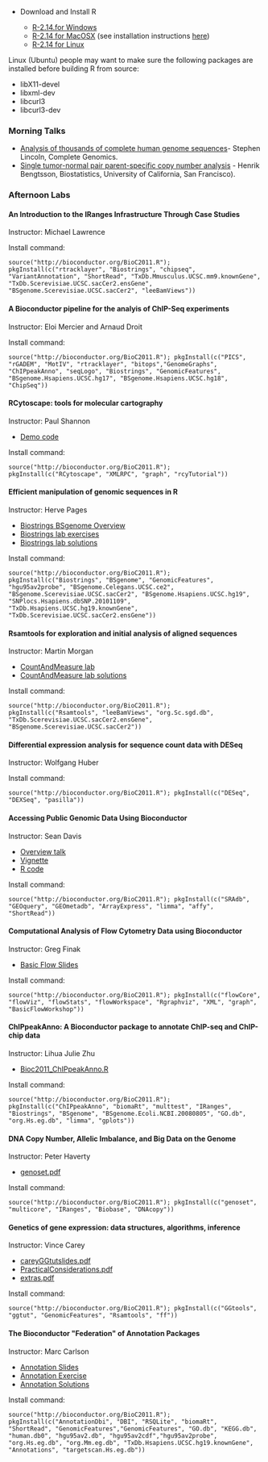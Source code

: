 

* Download and Install R

    * [R-2.14.for Windows](RInstall/R-2.14.0dev-win.exe)
    * [R-2.14 for MacOSX](RInstall/R-devel-leopard-universal-2011-07-06.tar.gz)
		(see installation instructions [here](http://r.research.att.com/))
    * [R-2.14 for Linux](RInstall/R-2.14.r56301.tgz)

Linux (Ubuntu) people may want to make sure the following packages are installed before building R from source:


* libX11-devel
* libxml-dev
* libcurl3
* libcurl3-dev

### Morning Talks ###

* [Analysis of thousands of complete human genome sequences](MorningTalks/CompleteGenomics.pdf)- Stephen Lincoln, Complete Genomics. 
* [Single tumor-normal pair parent-specific copy number analysis](MorningTalks/BengtssonH_20110728-BioC2011.pdf) - Henrik Bengtsson, Biostatistics, University of California, San Francisco).


### Afternoon Labs ###

#### An Introduction to the IRanges Infrastructure Through Case Studies ####
Instructor: Michael Lawrence



Install command:

`source("http://bioconductor.org/BioC2011.R"); pkgInstall(c("rtracklayer", "Biostrings", "chipseq", "VariantAnnotation", "ShortRead", "TxDb.Mmusculus.UCSC.mm9.knownGene", "TxDb.Scerevisiae.UCSC.sacCer2.ensGene", "BSgenome.Scerevisiae.UCSC.sacCer2", "leeBamViews"))`

#### A Bioconductor pipeline for the analyis of ChIP-Seq experiments ####
Instructor: Eloi Mercier and Arnaud Droit


Install command:

`source("http://bioconductor.org/BioC2011.R"); pkgInstall(c("PICS", "rGADEM", "MotIV", "rtracklayer", "bitops","GenomeGraphs", "ChIPpeakAnno", "seqLogo", "Biostrings", "GenomicFeatures", "BSgenome.Hsapiens.UCSC.hg17", "BSgenome.Hsapiens.UCSC.hg18", "ChipSeq"))`
    
#### RCytoscape: tools for molecular cartography ####
Instructor: Paul Shannon

* [Demo code](LabStuff/rcyTutorial.R)


Install command:

`source("http://bioconductor.org/BioC2011.R"); pkgInstall(c("RCytoscape", "XMLRPC", "graph", "rcyTutorial"))`

#### Efficient manipulation of genomic sequences in R   
Instructor: Herve Pages

* [Biostrings BSgenome Overview](LabStuff/BiostringsBSgenomeOverview.pdf)
* [Biostrings lab exercises](LabStuff/BioC2011_Biostrings_lab_exercises.pdf)
* [Biostrings lab solutions](LabStuff/BioC2011_Biostrings_lab_solutions.R)


Install command:

`source("http://bioconductor.org/BioC2011.R"); pkgInstall(c("Biostrings", "BSgenome", "GenomicFeatures", "hgu95av2probe", "BSgenome.Celegans.UCSC.ce2", "BSgenome.Scerevisiae.UCSC.sacCer2", "BSgenome.Hsapiens.UCSC.hg19", "SNPlocs.Hsapiens.dbSNP.20101109", "TxDb.Hsapiens.UCSC.hg19.knownGene", "TxDb.Scerevisiae.UCSC.sacCer2.ensGene"))`

#### Rsamtools for exploration and initial analysis of aligned sequences ####
Instructor: Martin Morgan

* [CountAndMeasure lab](LabStuff/CountAndMeasure-lab.pdf)
* [CountAndMeasure lab solutions](LabStuff/CountAndMeasure-lab.R)


Install command:

`source("http://bioconductor.org/BioC2011.R"); pkgInstall(c("Rsamtools", "leeBamViews", "org.Sc.sgd.db", "TxDb.Scerevisiae.UCSC.sacCer2.ensGene", "BSgenome.Scerevisiae.UCSC.sacCer2"))`

#### Differential expression analysis for sequence count data with DESeq ####
Instructor: Wolfgang Huber



Install command:

`source("http://bioconductor.org/BioC2011.R"); pkgInstall(c("DESeq", "DEXSeq", "pasilla"))`

#### Accessing Public Genomic Data Using Bioconductor ####
Instructor: Sean Davis

* [Overview talk](LabStuff/publicDataTutorialOverview.pdf)
* [Vignette](LabStuff/publicDataTutorial.pdf)
* [R code](LabStuff/publicDataTutorial.R)


Install command:

`source("http://bioconductor.org/BioC2011.R"); pkgInstall(c("SRAdb", "GEOquery", "GEOmetadb", "ArrayExpress", "limma", "affy", "ShortRead"))`

#### Computational Analysis of Flow Cytometry Data using Bioconductor ####
Instructor: Greg Finak

* [Basic Flow Slides](LabStuff/BasicFlowWorkshop.pdf)


Install command:

`source("http://bioconductor.org/BioC2011.R"); pkgInstall(c("flowCore", "flowViz", "flowStats", "flowWorkspace", "Rgraphviz", "XML", "graph", "BasicFlowWorkshop"))`
    
#### ChIPpeakAnno: A Bioconductor package to annotate ChIP-seq and ChIP-chip data ####
Instructor: Lihua Julie Zhu

* [Bioc2011_ChIPpeakAnno.R](LabStuff/Bioc2011_ChIPpeakAnno.R)


Install command:

`source("http://bioconductor.org/BioC2011.R"); pkgInstall(c("ChIPpeakAnno", "biomaRt", "multtest", "IRanges", "Biostrings", "BSgenome", "BSgenome.Ecoli.NCBI.20080805", "GO.db", "org.Hs.eg.db", "limma", "gplots"))`

#### DNA Copy Number, Allelic Imbalance, and Big Data on the Genome ####
Instructor: Peter Haverty

* [genoset.pdf](LabStuff/genoset.pdf)


Install command:

`source("http://bioconductor.org/BioC2011.R"); pkgInstall(c("genoset", "multicore", "IRanges", "Biobase", "DNAcopy"))`

#### Genetics of gene expression: data structures, algorithms, inference ####
Instructor: Vince Carey

* [careyGGtutslides.pdf](LabStuff/careyGGtutslides.pdf)
* [PracticalConsiderations.pdf](LabStuff/PracticalConsiderations.pdf)
* [extras.pdf](LabStuff/extras.pdf)

Install command:

`source("http://bioconductor.org/BioC2011.R"); pkgInstall(c("GGtools", "ggtut", "GenomicFeatures", "Rsamtools", "ff"))`

#### The Bioconductor "Federation" of Annotation Packages ####
Instructor: Marc Carlson

* [Annotation Slides](LabStuff/AnnotationSlidesBioc2011.pdf)
* [Annotation Exercise](LabStuff/AnnotationExercisesBioc2011.pdf)
* [Annotation Solutions](LabStuff/AnnotationExercisesBioc2011.R)


Install command:

`source("http://bioconductor.org/BioC2011.R"); pkgInstall(c("AnnotationDbi", "DBI", "RSQLite", "biomaRt", "ShortRead", "GenomicFeatures","GenomicFeatures", "GO.db", "KEGG.db", "human.db0", "hgu95av2.db", "hgu95av2cdf","hgu95av2probe", "org.Hs.eg.db", "org.Mm.eg.db", "TxDb.Hsapiens.UCSC.hg19.knownGene", "Annotations", "targetscan.Hs.eg.db"))`
